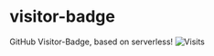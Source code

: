 # visitor-badge
GitHub Visitor-Badge, based on serverless!
![Visits](https://img.shields.io/badge/Visits-1004-blue)

